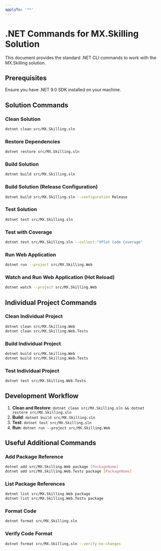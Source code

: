 ```yaml
---
applyTo: '**'
---
```


# .NET Commands for MX.Skilling Solution

This document provides the standard .NET CLI commands to work with the MX.Skilling solution.

## Prerequisites

Ensure you have .NET 9.0 SDK installed on your machine.

## Solution Commands

### Clean Solution
```bash
dotnet clean src/MX.Skilling.sln
```

### Restore Dependencies
```bash
dotnet restore src/MX.Skilling.sln
```

### Build Solution
```bash
dotnet build src/MX.Skilling.sln
```

### Build Solution (Release Configuration)
```bash
dotnet build src/MX.Skilling.sln --configuration Release
```

### Test Solution
```bash
dotnet test src/MX.Skilling.sln
```

### Test with Coverage
```bash
dotnet test src/MX.Skilling.sln --collect:"XPlat Code Coverage"
```

### Run Web Application
```bash
dotnet run --project src/MX.Skilling.Web
```

### Watch and Run Web Application (Hot Reload)
```bash
dotnet watch --project src/MX.Skilling.Web
```

## Individual Project Commands

### Clean Individual Project
```bash
dotnet clean src/MX.Skilling.Web
dotnet clean src/MX.Skilling.Web.Tests
```

### Build Individual Project
```bash
dotnet build src/MX.Skilling.Web
dotnet build src/MX.Skilling.Web.Tests
```

### Test Individual Project
```bash
dotnet test src/MX.Skilling.Web.Tests
```

## Development Workflow

1. **Clean and Restore**: `dotnet clean src/MX.Skilling.sln && dotnet restore src/MX.Skilling.sln`
2. **Build**: `dotnet build src/MX.Skilling.sln`
3. **Test**: `dotnet test src/MX.Skilling.sln`
4. **Run**: `dotnet run --project src/MX.Skilling.Web`

## Useful Additional Commands

### Add Package Reference
```bash
dotnet add src/MX.Skilling.Web package [PackageName]
dotnet add src/MX.Skilling.Web.Tests package [PackageName]
```

### List Package References
```bash
dotnet list src/MX.Skilling.Web package
dotnet list src/MX.Skilling.Web.Tests package
```

### Format Code
```bash
dotnet format src/MX.Skilling.sln
```

### Verify Code Format
```bash
dotnet format src/MX.Skilling.sln --verify-no-changes
```
